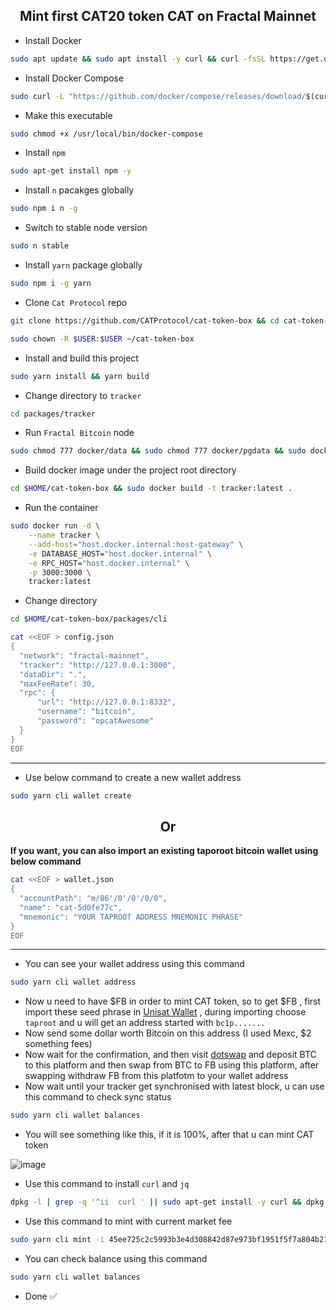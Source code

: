 <h2 align=center>Mint first CAT20 token CAT on Fractal Mainnet</h2>

- Install Docker
```bash
sudo apt update && sudo apt install -y curl && curl -fsSL https://get.docker.com -o get-docker.sh && sudo sh get-docker.sh
```
- Install Docker Compose
```bash
sudo curl -L "https://github.com/docker/compose/releases/download/$(curl -s https://api.github.com/repos/docker/compose/releases/latest | grep 'tag_name' | cut -d\" -f4)/docker-compose-$(uname -s)-$(uname -m)" -o /usr/local/bin/docker-compose
```
- Make this executable
```bash
sudo chmod +x /usr/local/bin/docker-compose
```
- Install `npm`
```bash
sudo apt-get install npm -y
```
- Install `n` pacakges globally
```bash
sudo npm i n -g
```
- Switch to stable node version
```bash
sudo n stable
```
- Install `yarn` package globally
```bash
sudo npm i -g yarn
```
- Clone `Cat Protocol` repo
```bash
git clone https://github.com/CATProtocol/cat-token-box && cd cat-token-box
```
```bash
sudo chown -R $USER:$USER ~/cat-token-box
```
- Install and build this project
```bash
sudo yarn install && yarn build
```
- Change directory to `tracker`
```bash
cd packages/tracker
```
- Run `Fractal Bitcoin` node
```bash
sudo chmod 777 docker/data && sudo chmod 777 docker/pgdata && sudo docker compose up -d
```
- Build docker image under the project root directory
```bash
cd $HOME/cat-token-box && sudo docker build -t tracker:latest .
```
- Run the container
```bash
sudo docker run -d \
    --name tracker \
    --add-host="host.docker.internal:host-gateway" \
    -e DATABASE_HOST="host.docker.internal" \
    -e RPC_HOST="host.docker.internal" \
    -p 3000:3000 \
    tracker:latest
```
- Change directory
```bash
cd $HOME/cat-token-box/packages/cli
```
```bash
cat <<EOF > config.json
{
  "network": "fractal-mainnet",
  "tracker": "http://127.0.0.1:3000",
  "dataDir": ".",
  "maxFeeRate": 30,
  "rpc": {
      "url": "http://127.0.0.1:8332",
      "username": "bitcoin",
      "password": "opcatAwesome"
  }
}
EOF
```
---
- Use below command to create a new wallet address
```bash
sudo yarn cli wallet create
```
<h2 align=center> Or </h2>

**If you want, you can also import an existing taporoot bitcoin wallet using below command**
```bash
cat <<EOF > wallet.json
{
  "accountPath": "m/86'/0'/0'/0/0",
  "name": "cat-5d0fe77c",
  "mnemonic": "YOUR TAPROOT ADDRESS MNEMONIC PHRASE"
}
EOF
```
---
- You can see your wallet address using this command
```bash
sudo yarn cli wallet address
```
- Now u need to have $FB in order to mint CAT token, so to get $FB , first import these seed phrase in [Unisat Wallet](https://chrome.google.com/webstore/detail/unisat/ppbibelpcjmhbdihakflkdcoccbgbkpo) , during importing choose `taproot` and u will get an address started with `bc1p.......`
- Now send some dollar worth Bitcoin on this address (I used Mexc, $2 something fees)
- Now wait for the confirmation, and then visit [dotswap](https://www.dotswap.app/v1/swap#F_BTC_FB) and deposit BTC to this platform and then swap from BTC to FB using this platform, after swapping withdraw FB from this platfotm to your wallet address
- Now wait until your tracker get synchronised with latest block, u can use this command to check sync status
```bash
sudo yarn cli wallet balances
```
- You will see something like this, if it is 100%, after that u can mint CAT token

![image](https://github.com/user-attachments/assets/4abfd1d1-b1fb-461c-89a4-7788db9c88c1)

- Use this command to install `curl` and `jq`
```bash
dpkg -l | grep -q '^ii  curl ' || sudo apt-get install -y curl && dpkg -l | grep -q '^ii  jq ' || sudo apt-get install -y jq
```
- Use this command to mint with current market fee
```bash
sudo yarn cli mint -i 45ee725c2c5993b3e4d308842d87e973bf1951f5f7a804b21e4dd964ecd12d6b_0 5 --fee-rate $(curl -s https://explorer.unisat.io/fractal-mainnet/api/bitcoin-info/fee | jq '.data.economyFee')
```
- You can check balance using this command
```bash
sudo yarn cli wallet balances
```
- Done ✅
